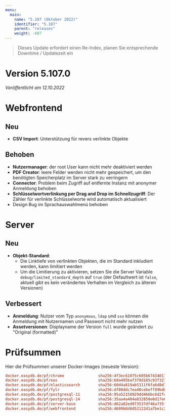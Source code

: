 ```yaml
---
menu:
  main:
    name: "5.107 (Oktober 2022)"
    identifier: "5.107"
    parent: "releases"
    weight: -607
---
```


> Dieses Update erfordert einen Re-Index, planen Sie entsprechende Downtime / Updatezeit ein

# Version 5.107.0

*Veröffentlicht am 12.10.2022*


# Webfrontend

## Neu

* **CSV Import**: Unterstützung für revers verlinkte Objekte

## Behoben

* **Nutzermanager**: der root User kann nicht mehr deaktiviert werden
* **PDF Creator**: leere Felder werden nicht mehr gespeichert, um den benötigten Speicherplatz im Server stark zu verringern
* **Connector**: Problem beim Zugriff auf entfernte Instanz mit anonymer Anmeldung behoben
* **Schlüsselwortverlinkung per Drag and Drop im Schnellzugriff**: Der Zähler für verlinkte Schlüsselworte wird automatisch aktualisiert
* Design Bug im Sprachauswahlmenü behoben


# Server

## Neu

* **Objekt-Standard**:
  * Die Linktiefe von verlinkten Objekten, die im Standard inkludiert werden, kann limitiert werden
  * Um die Limitierung zu aktivieren, setzen Sie die Server Variable `debug/limited_standard_depth` auf `true` (der Defaultwert ist `false`, aktuell gibt es kein verändertes Verhalten im Vergleich zu älteren Versionen)

## Verbessert

* **Anmeldung**: Nutzer vom Typ `anonymous`, `ldap` und `sso` können die Anmeldung mit Nutzernamen und Passwort nicht mehr nutzen
* **Assetversionen**: Displayname der Version `full` wurde geändert zu "Original (formatted)"



# Prüfsummen

Hier die Prüfsummen unserer Docker-Images (neueste Version):

```ini
docker.easydb.de/pf/chrome               sha256:4f3ec61075c605b674340179f4a2630be6ab903aa3f1ca6b7b54f00a15ee2f1c
docker.easydb.de/pf/eas                  sha256:b8a405baf379d185c93f32763cd8eee67246fd34f02847003f37aad8c60358e9
docker.easydb.de/pf/elasticsearch        sha256:60d4a819ab5311f6fa6d8d7c0a9e4a89eff7dad1d2e016d8a286370893bf51e6
docker.easydb.de/pf/fylr                 sha256:df80ddc7ea48cebeff89bd88b51c6da531bd1b0d5676f87c79b269cc9f586b9a
docker.easydb.de/pf/postgresql-11        sha256:95a52158929dd466bc6d2fd86c22c2ed17c2486005387bb79b80697a0650c170
docker.easydb.de/pf/postgresql-14        sha256:35aa4a484a832850e0d17e6ce6efcc3dc37e5d601102ac54db6edf77dd17c896
docker.easydb.de/pf/server-base          sha256:d62a82ed973537df46a735f155f186215f4d58bd00aa55ec6bacf2d93237d446
docker.easydb.de/pf/webfrontend          sha256:4609b8d8d52122d1a7be1c213640388bbafa78bd2b3eb72a7a83fcb1935015fe
```
